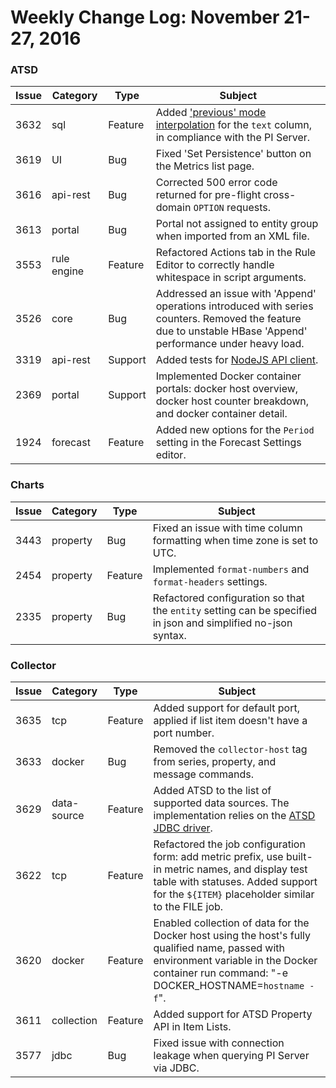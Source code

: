 Weekly Change Log: November 21-27, 2016
=======================================

### ATSD                      

| Issue     | Category        | Type     | Subject                                                                    |
|-----------|-----------------|----------|----------------------------------------------------------------------------|
|  3632     | sql             |  Feature | Added ['previous' mode interpolation](../../sql/examples/select-text-value.md#text-value-and-interpolation) for the `text` column, in compliance with the PI Server. |
|  3619     | UI              |  Bug     | Fixed 'Set Persistence' button on the Metrics list page.  |
|  3616     | api-rest        |  Bug     | Corrected 500 error code returned for pre-flight cross-domain `OPTION` requests. |
|  3613     | portal          |  Bug     | Portal not assigned to entity group when imported from an XML file. |
|  3553     | rule engine     |  Feature | Refactored Actions tab in the Rule Editor to correctly handle whitespace in script arguments. |
|  3526     | core            |  Bug     | Addressed an issue with 'Append' operations introduced with series counters. Removed the feature due to unstable HBase 'Append' performance under heavy load. |
|  3319     | api-rest        |  Support | Added tests for [NodeJS API client](https://github.com/axibase/atsd-api-nodejs). |
|  2369     | portal          |  Support | Implemented Docker container portals: docker host overview, docker host counter breakdown, and docker container detail. |
|  1924     | forecast        |  Feature | Added new options for the `Period` setting in the Forecast Settings editor. |

### Charts

|Issue     | Category        | Type      | Subject                                                                    |
|----------|-----------------|---------- |----------------------------------------------------------------------------|
|  3443    | property        |   Bug     | Fixed an issue with time column formatting when time zone is set to UTC. |
|  2454    | property        |   Feature | Implemented `format-numbers` and `format-headers` settings.|
|  2335    | property        |   Bug     | Refactored configuration so that the `entity` setting can be specified in json and simplified no-json syntax. |                                                                                                                                                                                                                   

### Collector

| Issue     | Category        | Type     | Subject                                                                    |
|-----------|-----------------|----------|----------------------------------------------------------------------------|                                                                                                                                                                                                    
|  3635     |tcp              |  Feature | Added support for default port, applied if list item doesn't have a port number. |
|  3633     |docker           |  Bug     | Removed the `collector-host` tag from series, property, and message commands. |
|  3629     |data-source      |  Feature | Added ATSD to the list of supported data sources. The implementation relies on the [ATSD JDBC driver](https://github.com/axibase/atsd-jdbc). |
|  3622     |tcp              |  Feature | Refactored the job configuration form: add metric prefix, use built-in metric names, and display test table with statuses. Added support for the `${ITEM}` placeholder similar to the FILE job. |
|  3620     |docker           |  Feature | Enabled collection of data for the Docker host using the host's fully qualified name, passed with environment variable in the Docker container run command: "-e DOCKER_HOSTNAME=`hostname -f`". |
|  3611     |collection       |  Feature | Added support for ATSD Property API in Item Lists. |
|  3577     |jdbc             |  Bug     | Fixed issue with connection leakage when querying PI Server via JDBC. |
